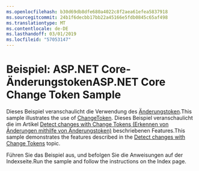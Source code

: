 ```yaml
---
ms.openlocfilehash: b30d69db8dfe680a4022c8f2aea61efea5837918
ms.sourcegitcommit: 24b1f6decbb17bb22a45166e5fdb0845c65af498
ms.translationtype: MT
ms.contentlocale: de-DE
ms.lasthandoff: 03/01/2019
ms.locfileid: "57053147"
---
```

# <a name="aspnet-core-change-token-sample"></a><span data-ttu-id="4d850-101">Beispiel: ASP.NET Core-Änderungstoken</span><span class="sxs-lookup"><span data-stu-id="4d850-101">ASP.NET Core Change Token Sample</span></span>

<span data-ttu-id="4d850-102">Dieses Beispiel veranschaulicht die Verwendung des [Änderungstoken](https://docs.microsoft.com/dotnet/api/microsoft.extensions.primitives.changetoken).</span><span class="sxs-lookup"><span data-stu-id="4d850-102">This sample illustrates the use of [ChangeToken](https://docs.microsoft.com/dotnet/api/microsoft.extensions.primitives.changetoken).</span></span> <span data-ttu-id="4d850-103">Dieses Beispiel veranschaulicht die im Artikel [Detect changes with Change Tokens (Erkennen von Änderungen mithilfe von Änderungstoken)](https://docs.microsoft.com/aspnet/core/fundamentals/change-tokens) beschriebenen Features.</span><span class="sxs-lookup"><span data-stu-id="4d850-103">This sample demonstrates the features described in the [Detect changes with Change Tokens](https://docs.microsoft.com/aspnet/core/fundamentals/change-tokens) topic.</span></span>

<span data-ttu-id="4d850-104">Führen Sie das Beispiel aus, und befolgen Sie die Anweisungen auf der Indexseite.</span><span class="sxs-lookup"><span data-stu-id="4d850-104">Run the sample and follow the instructions on the Index page.</span></span>
